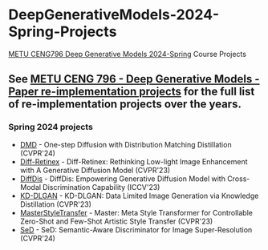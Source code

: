 # DeepGenerativeModels-2024-Spring-Projects
[METU CENG796 Deep Generative Models 2024-Spring](https://user.ceng.metu.edu.tr/~gcinbis/courses/Spring24/CENG796/index.html) Course Projects

## See [METU CENG 796 - Deep Generative Models - Paper re-implementation projects](https://github.com/gcinbis/deep-generative-models-course-projects) for the full list of re-implementation projects over the years.

### Spring 2024 projects
* [DMD](DMD/) - One-step Diffusion with Distribution Matching Distillation (CVPR'24)
* [Diff-Retinex](Diff-Retinex/) - Diff-Retinex: Rethinking Low-light Image Enhancement with A Generative Diffusion Model (CVPR'23)
* [DiffDis](DiffDis/) - DiffDis: Empowering Generative Diffusion Model with Cross-Modal Discrimination Capability (ICCV'23)
* [KD-DLGAN](KD-DLGAN/) - KD-DLGAN: Data Limited Image Generation via Knowledge Distillation (CVPR'23)
* [MasterStyleTransfer](MasterStyleTransfer/) - Master: Meta Style Transformer for Controllable Zero-Shot and Few-Shot Artistic Style Transfer (CVPR'23)
* [SeD](SeD/) - SeD: Semantic-Aware Discriminator for Image Super-Resolution (CVPR'24)


